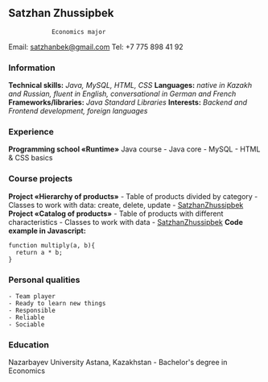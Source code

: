 ##           Satzhan Zhussipbek
                Economics major
Email: satzhanbek@gmail.com     Tel: +7 775 898 41 92 
### Information
**Technical skills:** *Java, MySQL, HTML, CSS*
**Languages:** *native in Kazakh and Russian, fluent in English, conversational in German and French*
**Frameworks/libraries:** *Java Standard Libraries*
**Interests:** *Backend and Frontend development, foreign languages*
### Experience
**Programming school «Runtime»**
Java course
    - Java core
    - MySQL 
    - HTML & CSS basics
### Course projects 
**Project «Hierarchy of products»** 
    - Table of products divided by category
    - Classes to work with data: create, delete, update
    - [SatzhanZhussipbek](https://github.com/SatzhanZhussipbek/hierarchy)
**Project «Catalog of products»** 
    - Table of products with different characteristics
    - Classes to work with data
    - [SatzhanZhussipbek](https://github.com/SatzhanZhussipbek/catalog_satzhus)
**Code example in Javascript:** 
```
function multiply(a, b){
  return a * b;
}
```
### Personal qualities
    - Team player
    - Ready to learn new things
    - Responsible
    - Reliable
    - Sociable
### Education
Nazarbayev University            Astana, Kazakhstan
    - Bachelor's degree in Economics
    


